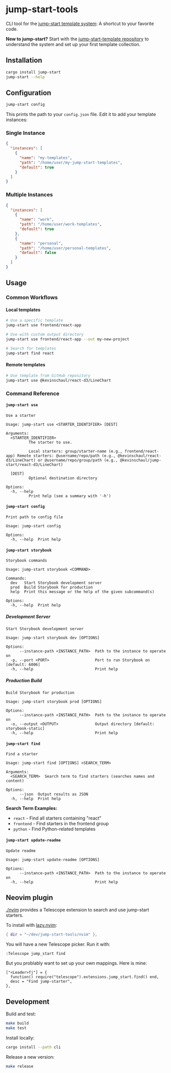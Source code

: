 # jump-start-tools

CLI tool for the [jump-start template system](https://github.com/kevinschaul/jump-start-template): A shortcut to your favorite code.

**New to jump-start?** Start with the [jump-start-template repository](https://github.com/kevinschaul/jump-start-template) to understand the system and set up your first template collection.

## Installation

```bash
cargo install jump-start
jump-start --help
```

## Configuration

```bash
jump-start config
```

This prints the path to your `config.json` file. Edit it to add your template instances:

### Single Instance

```json
{
  "instances": [
    {
      "name": "my-templates",
      "path": "/home/user/my-jump-start-templates",
      "default": true
    }
  ]
}
```

### Multiple Instances

```json
{
  "instances": [
    {
      "name": "work",
      "path": "/home/user/work-templates",
      "default": true
    },
    {
      "name": "personal",
      "path": "/home/user/personal-templates",
      "default": false
    }
  ]
}
```

## Usage

### Common Workflows

#### Local templates

```bash
# Use a specific template
jump-start use frontend/react-app

# Use with custom output directory
jump-start use frontend/react-app --out my-new-project

# Search for templates
jump-start find react
```

#### Remote templates

```bash
# Use template from GitHub repository
jump-start use @kevinschaul/react-d3/LineChart
```

### Command Reference

#### `jump-start use`

<!--[[[cog
import subprocess
result = subprocess.run(['jump-start', 'use', '--help'], capture_output=True, text=True)
cog.out("```\n" + result.stdout.strip() + "\n```\n")
]]]-->
```
Use a starter

Usage: jump-start use <STARTER_IDENTIFIER> [DEST]

Arguments:
  <STARTER_IDENTIFIER>
          The starter to use.
          
          Local starters: group/starter-name (e.g., frontend/react-app) Remote starters: @username/repo/path (e.g., @kevinschaul/react-d3/LineChart) or @username/repo/group/path (e.g., @kevinschaul/jump-start/react-d3/LineChart)

  [DEST]
          Optional destination directory

Options:
  -h, --help
          Print help (see a summary with '-h')
```
<!--[[[end]]]-->

#### `jump-start config`

<!--[[[cog
import subprocess
result = subprocess.run(['jump-start', 'config', '--help'], capture_output=True, text=True)
cog.out("```\n" + result.stdout.strip() + "\n```\n")
]]]-->
```
Print path to config file

Usage: jump-start config

Options:
  -h, --help  Print help
```
<!--[[[end]]]-->

#### `jump-start storybook`

<!--[[[cog
import subprocess
result = subprocess.run(['jump-start', 'storybook', '--help'], capture_output=True, text=True)
cog.out("```\n" + result.stdout.strip() + "\n```\n")
]]]-->
```
Storybook commands

Usage: jump-start storybook <COMMAND>

Commands:
  dev   Start Storybook development server
  prod  Build Storybook for production
  help  Print this message or the help of the given subcommand(s)

Options:
  -h, --help  Print help
```
<!--[[[end]]]-->

##### Development Server

<!--[[[cog
import subprocess
result = subprocess.run(['jump-start', 'storybook', 'dev', '--help'], capture_output=True, text=True)
cog.out("```\n" + result.stdout.strip() + "\n```\n")
]]]-->
```
Start Storybook development server

Usage: jump-start storybook dev [OPTIONS]

Options:
      --instance-path <INSTANCE_PATH>  Path to the instance to operate on
  -p, --port <PORT>                    Port to run Storybook on [default: 6006]
  -h, --help                           Print help
```
<!--[[[end]]]-->

##### Production Build

<!--[[[cog
import subprocess
result = subprocess.run(['jump-start', 'storybook', 'prod', '--help'], capture_output=True, text=True)
cog.out("```\n" + result.stdout.strip() + "\n```\n")
]]]-->
```
Build Storybook for production

Usage: jump-start storybook prod [OPTIONS]

Options:
      --instance-path <INSTANCE_PATH>  Path to the instance to operate on
  -o, --output <OUTPUT>                Output directory [default: storybook-static]
  -h, --help                           Print help
```
<!--[[[end]]]-->

#### `jump-start find`

<!--[[[cog
import subprocess
result = subprocess.run(['jump-start', 'find', '--help'], capture_output=True, text=True)
cog.out("```\n" + result.stdout.strip() + "\n```\n")
]]]-->
```
Find a starter

Usage: jump-start find [OPTIONS] <SEARCH_TERM>

Arguments:
  <SEARCH_TERM>  Search term to find starters (searches names and content)

Options:
      --json  Output results as JSON
  -h, --help  Print help
```
<!--[[[end]]]-->

**Search Term Examples:**
- `react` - Find all starters containing "react"
- `frontend` - Find starters in the frontend group
- `python` - Find Python-related templates

#### `jump-start update-readme`

<!--[[[cog
import subprocess
result = subprocess.run(['jump-start', 'update-readme', '--help'], capture_output=True, text=True)
cog.out("```\n" + result.stdout.strip() + "\n```\n")
]]]-->
```
Update readme

Usage: jump-start update-readme [OPTIONS]

Options:
      --instance-path <INSTANCE_PATH>  Path to the instance to operate on
  -h, --help                           Print help
```
<!--[[[end]]]-->

## Neovim plugin

[./nvim](./nvim) provides a Telescope extension to search and use jump-start starters.

To install with [lazy.nvim](https://lazy.folke.io/):

```lua
{ dir = "~/dev/jump-start-tools/nvim" },
```

You will have a new Telescope picker. Run it with:

```
:Telescope jump_start find
```

But you problably want to set up your own mappings. Here is mine:

```
["<Leader>fj"] = {
  function() require("telescope").extensions.jump_start.find() end,
  desc = "Find jump-starter",
},
```

## Development

Build and test:

```bash
make build
make test
```

Install locally:

```bash
cargo install --path cli
```

Release a new version:

```bash
make release
```
